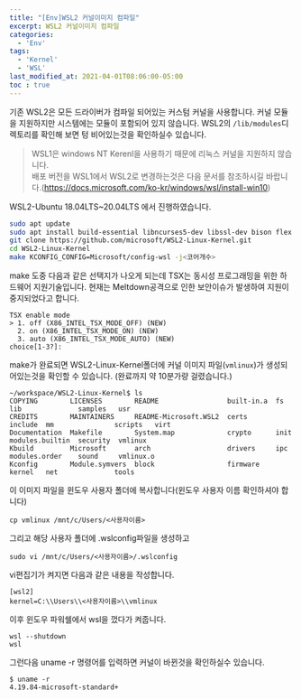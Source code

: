 ```yaml
---
title: "[Env]WSL2 커널이미지 컴파일"
excerpt: WSL2 커널이미지 컴파일
categories:
  - 'Env'
tags:
  - 'Kernel'
  - 'WSL'
last_modified_at: 2021-04-01T08:06:00-05:00
toc : true
---
```


기존 WSL2은 모든 드라이버가 컴파일 되어있는 커스텀 커널을 사용합니다. 커널 모듈을 지원하지만 시스템에는 모듈이 포함되어 있지 않습니다. WSL2의 `/lib/modules`디렉토리를 확인해 보면 텅 비어있는것을 확인하실수 있습니다. 

>WSL1은 windows NT Kerenl을 사용하기 때문에 리눅스 커널을 지원하지 않습니다.  
>배포 버전을 WSL1에서 WSL2로 변경하는것은 다음 문서를 참조하시길 바랍니다.(https://docs.microsoft.com/ko-kr/windows/wsl/install-win10)

WSL2-Ubuntu 18.04LTS~20.04LTS 에서 진행하였습니다.

```sh
sudo apt update
sudo apt install build-essential libncurses5-dev libssl-dev bison flex libelf-dev
git clone https://github.com/microsoft/WSL2-Linux-Kernel.git
cd WSL2-Linux-Kernel
make KCONFIG_CONFIG=Microsoft/config-wsl -j<코어개수>
```

make 도중 다음과 같은 선택지가 나오게 되는데 TSX는 동시성 프로그래밍을 위한 하드웨어 지원기술입니다. 현재는 Meltdown공격으로 인한 보안이슈가 발생하여 지원이 중지되었다고 합니다.

```
TSX enable mode
> 1. off (X86_INTEL_TSX_MODE_OFF) (NEW)
  2. on (X86_INTEL_TSX_MODE_ON) (NEW)
  3. auto (X86_INTEL_TSX_MODE_AUTO) (NEW)
choice[1-3?]: 
```

make가 완료되면 WSL2-Linux-Kernel폴더에 커널 이미지 파일(`vmlinux`)가 생성되어있는것을 확인할 수 있습니다. (완료까지 약 10분가량 걸렸습니다.)
```
~/workspace/WSL2-Linux-Kernel$ ls
COPYING        LICENSES        README                 built-in.a  fs       lib              samples   usr
CREDITS        MAINTAINERS     README-Microsoft.WSL2  certs       include  mm               scripts   virt
Documentation  Makefile        System.map             crypto      init     modules.builtin  security  vmlinux
Kbuild         Microsoft       arch                   drivers     ipc      modules.order    sound     vmlinux.o
Kconfig        Module.symvers  block                  firmware    kernel   net              tools
```

이 이미지 파일을 윈도우 사용자 폴더에 복사합니다(윈도우 사용자 이름 확인하셔야 합니다)
```
cp vmlinux /mnt/c/Users/<사용자이름>
```

그리고 해당 사용자 폴더에 .wslconfig파일을 생성하고
```
sudo vi /mnt/c/Users/<사용자이름>/.wslconfig
````
vi편집기가 켜지면 다음과 같은 내용을 작성합니다.
```
[wsl2]
kernel=C:\\Users\\<사용자이름>\\vmlinux
```

이후 윈도우 파워쉘에서 wsl을 껐다가 켜줍니다.
```
wsl --shutdown
wsl
```

그런다음 uname -r 명령어를 입력하면 커널이 바뀐것을 확인하실수 있습니다.
```
$ uname -r
4.19.84-microsoft-standard+
```
